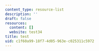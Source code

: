 ```yaml
---
content_type: resource-list
description: ''
draft: false
resources:
  content: []
  website: test34
title: test
uid: c1f60a99-18f7-4d05-963e-c025311c5972
---
```

